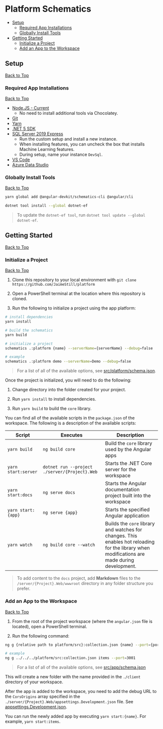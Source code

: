 # Platform Schematics

* [Setup](#setup)
    * [Required App Installations](#required-app-installations)
    * [Globally Install Tools](#globally-install-tools)
* [Getting Started](#getting-started)
    * [Initialize a Project](#initialize-a-project)
    * [Add an App to the Workspace](#add-an-app-to-the-workspace)

## Setup
[Back to Top](#platform-schematics)

### Required App Installations
[Back to Top](#platform-schematics)

* [Node.JS - Current](https://nodejs.org/dist/v15.2.0/node-v15.2.0-x64.msi)
    * No need to install additional tools via Chocolatey.
* [Git](https://git-scm.com/download/win)
* [Yarn](https://classic.yarnpkg.com/latest.msi)
* [.NET 5 SDK](https://dotnet.microsoft.com/download/dotnet/thank-you/sdk-5.0.100-windows-x64-installer)
* [SQL Server 2019 Express](https://go.microsoft.com/fwlink/?linkid=866658)
    * Run the custom setup and install a new instance.
    * When installing features, you can uncheck the box that installs Machine Learning features.
    * During setup, name your instance `DevSql`.
* [VS Code](https://code.visualstudio.com/docs/?dv=win64user)
* [Azure Data Studio](https://go.microsoft.com/fwlink/?linkid=2142210)

### Globally Install Tools
[Back to Top](#platform-schematics)

```bash
yarn global add @angular-devkit/schematics-cli @angular/cli

dotnet tool install --global dotnet-ef 
```

> To update the `dotnet-ef tool`, run `dotnet tool update --global dotnet-ef`.

## Getting Started
[Back to Top](#platform-schematics)

### Initialize a Project
[Back to Top](#platform-schematics)

1. Clone this repository to your local environment with `git clone https://github.com/JaimeStill/platform`

2. Open a PowerShell terminal at the location where this repository is cloned.

3. Run the following to initialize a project using the app platform:

```bash
# install dependencies
yarn install

# build the schematics
yarn build

# initialize a project
schematics .:platform {name} --serverName={serverName} --debug=false

# example
schematics .:platform demo --serverName=Demo --debug=false
```

> For a list of all of the available options, see [src/platform/schema.json](./src/platform/schema.json).

Once the project is initialized, you will need to do the following:

1. Change directory into the folder created for your project.

2. Run `yarn install` to install dependencies.

3. Run `yarn build` to build the `core` library.

You can find all of the available scripts in the `package.json` of the workspace. The following is a description of the available scripts:

Script | Executes | Description
-------|----------|------------
`yarn build` | `ng build core` | Build the `core` library used by the Angular apps
`yarn start:server` | `dotnet run --project ./server/{Project}.Web` | Starts the .NET Core server for the workspace
`yarn start:docs` | `ng serve docs` | Starts the Angular documentation project built into the workspace
`yarn start:{app}` | `ng serve {app}` | Starts the specified Angular application
`yarn watch` | `ng build core --watch` | Builds the `core` library and watches for changes. This enables hot reloading for the library when modifications are made during development.

> To add content to the `docs` project, add **Markdown** files to the `/server/{Project}.Web/wwwroot` directory in any folder structure you prefer.

### Add an App to the Workspace
[Back to Top](#platform-schematics)

1. From the root of the project workspace (where the `angular.json` file is located), open a PowerShell terminal.

2. Run the following command:

```bash
ng g {relative path to platform/src}:collection.json {name} --port={port}

# example
ng g ../../../platform/src:collection.json items --port=3001
```

> For a list of all of the available options, see [src/app/schema.json](./src/app/schema.json)

This will create a new folder with the name provided in the `./client` directory of your workspace.

After the app is added to the workspace, you need to add the debug URL to the `CorsOrigins` array specified in the `./server/{Project}.Web/appsettings.Development.json` file. See [appsettings.Development.json](./src/server/files/__name@classify__.Web/appsettings.Development.json).

You can run the newly added app by executing `yarn start:{name}`. For example, `yarn start:items`.
